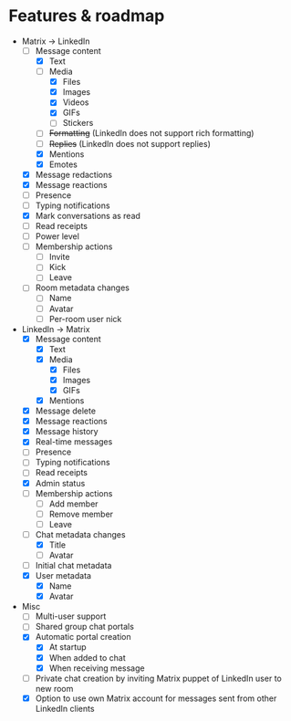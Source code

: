 # Features & roadmap

* Matrix → LinkedIn
  * [ ] Message content
    * [x] Text
    * [ ] Media
      * [x] Files
      * [x] Images
      * [x] Videos
      * [x] GIFs
      * [ ] Stickers
    * [ ] ~~Formatting~~ (LinkedIn does not support rich formatting)
    * [ ] ~~Replies~~ (LinkedIn does not support replies)
    * [x] Mentions
    * [x] Emotes
  * [x] Message redactions
  * [x] Message reactions
  * [ ] Presence
  * [ ] Typing notifications
  * [x] Mark conversations as read
  * [ ] Read receipts
  * [ ] Power level
  * [ ] Membership actions
    * [ ] Invite
    * [ ] Kick
    * [ ] Leave
  * [ ] Room metadata changes
    * [ ] Name
    * [ ] Avatar
    * [ ] Per-room user nick
* LinkedIn → Matrix
  * [x] Message content
    * [x] Text
    * [x] Media
      * [x] Files
      * [x] Images
      * [x] GIFs
    * [x] Mentions
  * [x] Message delete
  * [x] Message reactions
  * [x] Message history
  * [x] Real-time messages
  * [ ] Presence
  * [ ] Typing notifications
  * [ ] Read receipts
  * [x] Admin status
  * [ ] Membership actions
    * [ ] Add member
    * [ ] Remove member
    * [ ] Leave
  * [ ] Chat metadata changes
    * [x] Title
    * [ ] Avatar
  * [ ] Initial chat metadata
  * [x] User metadata
    * [x] Name
    * [x] Avatar
* Misc
  * [ ] Multi-user support
  * [ ] Shared group chat portals
  * [x] Automatic portal creation
    * [x] At startup
    * [x] When added to chat
    * [x] When receiving message
  * [ ] Private chat creation by inviting Matrix puppet of LinkedIn user to new room
  * [x] Option to use own Matrix account for messages sent from other LinkedIn clients
